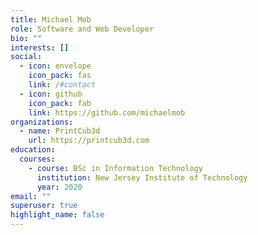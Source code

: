 ```yaml
---
title: Michael Mob
role: Software and Web Developer
bio: ""
interests: []
social:
  - icon: envelope
    icon_pack: fas
    link: /#contact
  - icon: github
    icon_pack: fab
    link: https://github.com/michaelmob
organizations:
  - name: PrintCub3d
    url: https://printcub3d.com
education:
  courses:
    - course: BSc in Information Technology
      institution: New Jersey Institute of Technology
      year: 2020
email: ""
superuser: true
highlight_name: false
---
```

